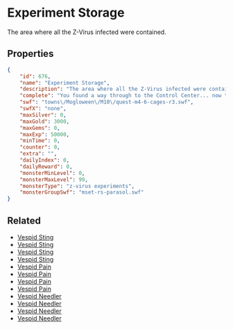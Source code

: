 # Experiment Storage

The area where all the Z-Virus infected were contained.

## Properties

```json
{
    "id": 676,
    "name": "Experiment Storage",
    "description": "The area where all the Z-Virus infected were contained.",
    "complete": "You found a way through to the Control Center... now to face down the Red Queen!",
    "swf": "towns\/Mogloween\/M10\/quest-m4-6-cages-r3.swf",
    "swfX": "none",
    "maxSilver": 0,
    "maxGold": 3000,
    "maxGems": 0,
    "maxExp": 50000,
    "minTime": 0,
    "counter": 0,
    "extra": "",
    "dailyIndex": 0,
    "dailyReward": 0,
    "monsterMinLevel": 0,
    "monsterMaxLevel": 99,
    "monsterType": "z-virus experiments",
    "monsterGroupSwf": "mset-rs-parasol.swf"
}
```

## Related

- [Vespid Sting](../items/4394-vespid-sting.md)
- [Vespid Sting](../items/4395-vespid-sting.md)
- [Vespid Sting](../items/4396-vespid-sting.md)
- [Vespid Sting](../items/4397-vespid-sting.md)
- [Vespid Pain](../items/4398-vespid-pain.md)
- [Vespid Pain](../items/4399-vespid-pain.md)
- [Vespid Pain](../items/4400-vespid-pain.md)
- [Vespid Pain](../items/4401-vespid-pain.md)
- [Vespid Needler](../items/4402-vespid-needler.md)
- [Vespid Needler](../items/4403-vespid-needler.md)
- [Vespid Needler](../items/4404-vespid-needler.md)
- [Vespid Needler](../items/4405-vespid-needler.md)

